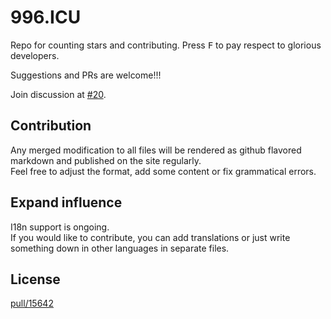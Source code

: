 996.ICU
===

Repo for counting stars and contributing. Press <kbd>F</kbd> to pay respect to glorious developers.

Suggestions and PRs are welcome!!!

Join discussion at [#20](https://github.com/996icu/996.ICU/issues/20).

Contribution
---
Any merged modification to all files will be rendered as github flavored markdown and published on the site regularly.   
Feel free to adjust the format, add some content or fix grammatical errors.

Expand influence
---
I18n support is ongoing.  
If you would like to contribute, you can add translations or just write something down in other languages in separate files.   

License
---
[pull/15642](https://github.com/996icu/996.ICU/pull/15642)
